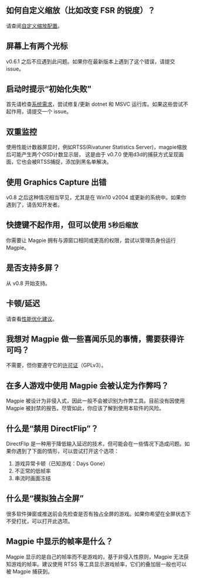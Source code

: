 ## 如何自定义缩放（比如改变 FSR 的锐度）？

请查阅[自定义缩放配置](https://github.com/Blinue/Magpie/wiki/%E8%87%AA%E5%AE%9A%E4%B9%89%E7%BC%A9%E6%94%BE%E9%85%8D%E7%BD%AE)。

## 屏幕上有两个光标

v0.6.1 之后不应遇到此问题。如果你在最新版本上遇到了这个错误，请提交 issue。

## 启动时提示“初始化失败”

首先请检查[系统需求](https://github.com/Blinue/Magpie/blob/master/README.md#%E7%B3%BB%E7%BB%9F%E9%9C%80%E6%B1%82)，尝试修复/更新 dotnet 和 MSVC 运行库。如果这些尝试不起作用，请提交一个 issue。

## 双重监控

使用性能计数器屏显时，例如RTSS(Rivatuner Statistics Server)，magpie缩放后可能产生两个OSD计数显示层，
这是由于 v0.7.0 使用d3d的捕获方式呈现画面，它也会被RTSS捕捉，添加到黑名单解决。

## 使用 Graphics Capture 出错

v0.8 之后这种情况相当罕见，尤其是在 Win10 v2004 或更新的系统中。如果你遇到了，请告知开发者。

## 快捷键不起作用，但可以使用 `5秒后缩放`

你需要让 Magpie 拥有与源窗口相同或更高的权限，尝试以管理员身份运行 Magpie。

## 是否支持多屏？

从 v0.8 开始支持。

## 卡顿/延迟

请查看[性能优化建议](https://github.com/Blinue/Magpie/wiki/%E6%80%A7%E8%83%BD%E4%BC%98%E5%8C%96%E5%BB%BA%E8%AE%AE)。

## 我想对 Magpie 做一些喜闻乐见的事情，需要获得许可吗？

不需要，但你要遵守它的[许可证](https://github.com/Blinue/Magpie/blob/master/LICENSE)（GPLv3）。

## 在多人游戏中使用 Magpie 会被认定为作弊吗？

Magpie 被设计为非侵入式，因此一般不会被识别为作弊工具。目前没有因使用 Magpie 被封禁的报告。尽管如此，你应该了解到使用本软件的风险。

## 什么是“禁用 DirectFlip”？

DirectFlip 是一种用于降低输入延迟的技术，但可能会在一些情况下造成问题。如果你遇到了下面的情形，可以尝试打开这个选项：

1. 游戏异常卡顿（已知游戏：Days Gone）
2. 不正常的低帧率
3. 串流时画面冻结

## 什么是“模拟独占全屏”

很多软件弹窗或推送前会先检查是否有独占全屏的游戏。如果你希望在全屏状态下不受打扰，可以打开此选项。

## Magpie 中显示的帧率是什么？

Magpie 显示的是自己的帧率而不是游戏的，基于非侵入性原则，Magpie 无法获知游戏的帧率。建议使用 RTSS 等工具显示游戏帧率，它们的叠加层一般也可以被 Magpie 捕获到。
